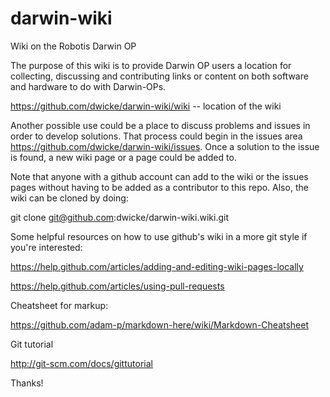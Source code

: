 darwin-wiki
===========

Wiki on the Robotis Darwin OP

The purpose of this wiki is to provide Darwin OP users a location for collecting, discussing and contributing links or content on both software and hardware to do with Darwin-OPs.

https://github.com/dwicke/darwin-wiki/wiki  -- location of the wiki

Another possible use could be a place to discuss problems and issues in order to develop solutions.  That process could begin in the issues area https://github.com/dwicke/darwin-wiki/issues.  Once a solution to the issue is found, a new wiki page or a page could be added to.

Note that anyone with a github account can add to the wiki or the issues pages without having to be added as a contributor to this repo.  Also, the wiki can be cloned by doing:

git clone git@github.com:dwicke/darwin-wiki.wiki.git

Some helpful resources on how to use github's wiki in a more git style if you're interested:

https://help.github.com/articles/adding-and-editing-wiki-pages-locally

https://help.github.com/articles/using-pull-requests

Cheatsheet for markup:

https://github.com/adam-p/markdown-here/wiki/Markdown-Cheatsheet

Git tutorial

http://git-scm.com/docs/gittutorial

Thanks!
